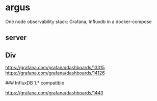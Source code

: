 # argus
One node observability stack: Grafana, Influxdb in a docker-compose

## server




## Div

https://grafana.com/grafana/dashboards/13315
https://grafana.com/grafana/dashboards/14126

### InfluxDB 1.* compatible

https://grafana.com/grafana/dashboards/1443

